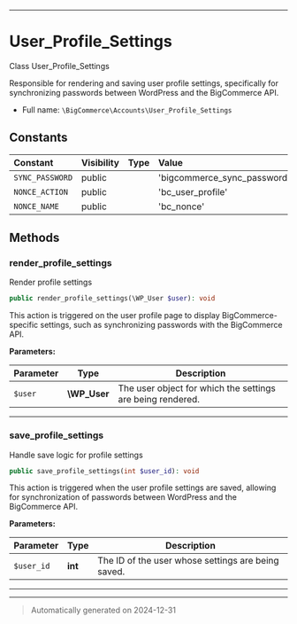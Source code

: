 ***

# User_Profile_Settings

Class User_Profile_Settings

Responsible for rendering and saving user profile settings, specifically for synchronizing passwords
between WordPress and the BigCommerce API.

* Full name: `\BigCommerce\Accounts\User_Profile_Settings`


## Constants

| Constant | Visibility | Type | Value |
|:---------|:-----------|:-----|:------|
|`SYNC_PASSWORD`|public| |&#039;bigcommerce_sync_password&#039;|
|`NONCE_ACTION`|public| |&#039;bc_user_profile&#039;|
|`NONCE_NAME`|public| |&#039;bc_nonce&#039;|


## Methods


### render_profile_settings

Render profile settings

```php
public render_profile_settings(\WP_User $user): void
```

This action is triggered on the user profile page to display BigCommerce-specific settings, such as
synchronizing passwords with the BigCommerce API.






**Parameters:**

| Parameter | Type | Description |
|-----------|------|-------------|
| `$user` | **\WP_User** | The user object for which the settings are being rendered. |





***

### save_profile_settings

Handle save logic for profile settings

```php
public save_profile_settings(int $user_id): void
```

This action is triggered when the user profile settings are saved, allowing for synchronization
of passwords between WordPress and the BigCommerce API.






**Parameters:**

| Parameter | Type | Description |
|-----------|------|-------------|
| `$user_id` | **int** | The ID of the user whose settings are being saved. |





***


***
> Automatically generated on 2024-12-31
